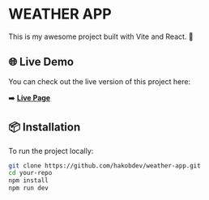 # WEATHER APP

This is my awesome project built with Vite and React. 🎉

## 🌐 Live Demo

You can check out the live version of this project here:

➡️ **[Live Page](https://hakobdev.github.io/weather-app)**

## 📦 Installation

To run the project locally:

```sh
git clone https://github.com/hakobdev/weather-app.git
cd your-repo
npm install
npm run dev
```
